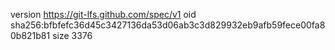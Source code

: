 version https://git-lfs.github.com/spec/v1
oid sha256:bfbfefc36d45c3427136da53d06ab3c3d829932eb9afb59fece00fa80b821b81
size 3376
